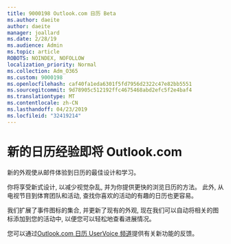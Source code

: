 ```yaml
---
title: 9000198 Outlook.com 日历 Beta
ms.author: daeite
author: daeite
manager: joallard
ms.date: 2/28/19
ms.audience: Admin
ms.topic: article
ROBOTS: NOINDEX, NOFOLLOW
localization_priority: Normal
ms.collection: Adm_O365
ms.custom: 9000198
ms.openlocfilehash: caf40fa1eda6301f5fd7956d2322c47e82bb5551
ms.sourcegitcommit: 9d78905c512192ffc4675468abd2efc5f2e4baf4
ms.translationtype: MT
ms.contentlocale: zh-CN
ms.lasthandoff: 04/23/2019
ms.locfileid: "32419214"
---
```

# <a name="new-calendar-experiences-coming-to-outlookcom"></a>新的日历经验即将 Outlook.com

新的外观使从邮件体验到日历的最佳设计和学习。

你将享受新式设计, 以减少视觉杂乱, 并为你提供更快的浏览日历的方法。 此外, 从电视节目到体育团队和活动, 查找你喜欢的活动的有趣的日历也更容易。

我们扩展了事件图标的集合, 并更新了现有的外观, 现在我们可以自动将相关的图标添加到您的活动中, 以便您可以轻松地查看进展情况。

您可以通过[Outlook.com 日历 UserVoice 频道](https://outlook.uservoice.com/forums/601444-new-experiences-in-outlook-com?category_id=209197)提供有关新功能的反馈。